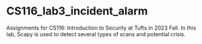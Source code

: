 # CS116_lab3_incident_alarm
Assignments for CS116: Introduction to Security at Tufts in 2023 Fall. In this lab, Scapy is used to detect several types of scans and potential crisis.
